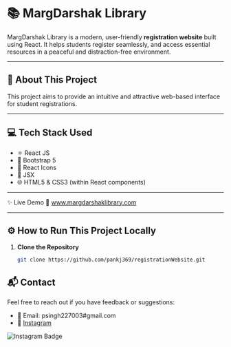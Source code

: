 # 📚 **MargDarshak Library**

MargDarshak Library is a modern, user-friendly **registration website** built using React. It helps students register seamlessly, and access essential resources in a peaceful and distraction-free environment.

---

## 📝 **About This Project**

This project aims to provide an intuitive and attractive web-based interface for student registrations.

---

## 💻 **Tech Stack Used**

- ⚛️ React JS  
- 🎨 Bootstrap 5  
- 🧩 React Icons  
- 📁 JSX  
- 🌐 HTML5 & CSS3 (within React components)

---

✨ Live Demo
🔗 www.margdarshaklibrary.com

---
## ⚙️ **How to Run This Project Locally**

1. **Clone the Repository**
   ```bash
   git clone https://github.com/pankj369/registrationWebsite.git

## 📬 **Contact**
Feel free to reach out if you have feedback or suggestions:

- 📧 Email: psingh227003#gmail.com
- 📸 [Instagram](https://instagram.com/your_username)  
<img src="https://img.shields.io/badge/Instagram-%23E4405F.svg?style=for-the-badge&logo=instagram&logoColor=white" alt="Instagram Badge"/>


